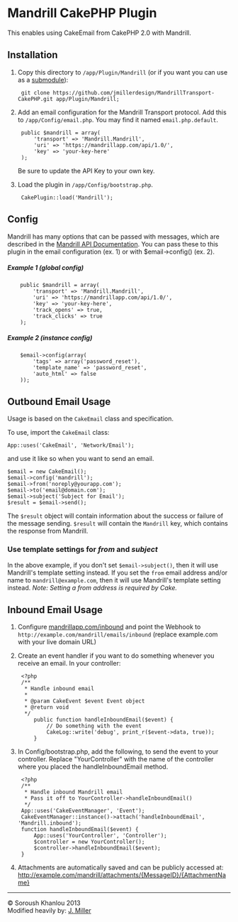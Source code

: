 # Mandrill CakePHP Plugin

This enables using CakeEmail from CakePHP 2.0 with Mandrill.

## Installation

1. Copy this directory to `/app/Plugin/Mandrill` (or if you want you can use as a [submodule](http://help.github.com/submodules)):

		git clone https://github.com/jmillerdesign/MandrillTransport-CakePHP.git app/Plugin/Mandrill;

2. Add an email configuration for the Mandrill Transport protocol. Add this to `/app/Config/email.php`. You may find it named `email.php.default`.

		public $mandrill = array(
			'transport' => 'Mandrill.Mandrill',
			'uri' => 'https://mandrillapp.com/api/1.0/',
			'key' => 'your-key-here'
		);

	Be sure to update the API Key to your own key.

3. Load the plugin in `/app/Config/bootstrap.php`.

		CakePlugin::load('Mandrill');

## Config

Mandrill has many options that can be passed with messages, which are described in the [Mandrill API Documentation](https://mandrillapp.com/api/docs/messages.html). You can pass these to this plugin in the email configuration (ex. 1) or with $email->config() (ex. 2).

##### Example 1 (global config)

		public $mandrill = array(
			'transport' => 'Mandrill.Mandrill',
			'uri' => 'https://mandrillapp.com/api/1.0/',
			'key' => 'your-key-here',
			'track_opens' => true,
			'track_clicks' => true
		);

##### Example 2 (instance config)

		$email->config(array(
			'tags' => array('password_reset'),
			'template_name' => 'password_reset',
			'auto_html' => false
		));

## Outbound Email Usage

Usage is based on the `CakeEmail` class and specification.

To use, import the `CakeEmail` class:

	App::uses('CakeEmail', 'Network/Email');

and use it like so when you want to send an email.

	$email = new CakeEmail();
	$email->config('mandrill');
	$email->from('noreply@yourapp.com');
	$email->to('email@domain.com');
	$email->subject('Subject for Email');
	$result = $email->send();

The `$result` object will contain information about the success or failure of the message sending. `$result` will contain the `Mandrill` key, which contains the response from Mandrill.

### Use template settings for *from* and *subject*

In the above example, if you don't set ```$email->subject()```, then it will use Mandrill's template setting instead. If you set the ```from``` email address and/or name to ```mandrill@example.com```, then it will use Mandrill's template setting instead. *Note: Setting a from address is required by Cake.*

## Inbound Email Usage

1. Configure [mandrillapp.com/inbound](https://mandrillapp.com/inbound) and point the Webhook to ```http://example.com/mandrill/emails/inbound``` (replace example.com with your live domain URL)
2. Create an event handler if you want to do something whenever you receive an email. In your controller:

		<?php
		/**
		 * Handle inbound email
		 *
		 * @param CakeEvent $event Event object
		 * @return void
		 */
			public function handleInboundEmail($event) {
				// Do something with the event
				CakeLog::write('debug', print_r($event->data, true));
			}

3. In Config/bootstrap.php, add the following, to send the event to your controller. Replace "YourController" with the name of the controller where you placed the handleInboundEmail method.
		
		<?php
		/**
		 * Handle inbound Mandrill email
		 * Pass it off to YourController->handleInboundEmail()
		 */
		App::uses('CakeEventManager', 'Event');
		CakeEventManager::instance()->attach('handleInboundEmail', 'Mandrill.inbound');
		function handleInboundEmail($event) {
			App::uses('YourController', 'Controller');
			$controller = new YourController();
			$controller->handleInboundEmail($event);
		}

4. Attachments are automatically saved and can be publicly accessed at: http://example.com/mandrill/attachments/{MessageID}/{AttachmentName}


----------------------
© Soroush Khanlou 2013  
Modified heavily by: [J. Miller](https://github.com/jmillerdesign)